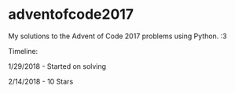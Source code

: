 # adventofcode2017
My solutions to the Advent of Code 2017 problems using Python. :3

Timeline:

1/29/2018 - Started on solving

2/14/2018 - 10 Stars

